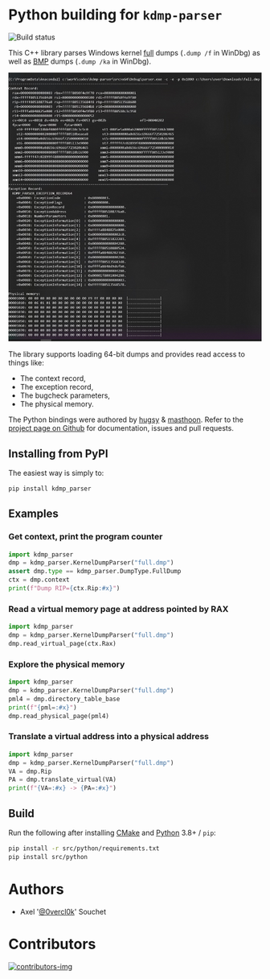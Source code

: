 # Python building for `kdmp-parser`

![Build status](https://github.com/0vercl0k/kdmp-parser/workflows/Builds/badge.svg)

This C++ library parses Windows kernel [full](https://docs.microsoft.com/en-us/windows-hardware/drivers/debugger/complete-memory-dump) dumps (`.dump /f` in WinDbg) as well as [BMP](https://docs.microsoft.com/en-us/windows-hardware/drivers/debugger/active-memory-dump) dumps (`.dump /ka` in WinDbg).

![parser](https://github.com/0vercl0k/kdmp-parser/raw/master/pics/parser.jpg)

The library supports loading 64-bit dumps and provides read access to things like:

- The context record,
- The exception record,
- The bugcheck parameters,
- The physical memory.

The Python bindings were authored by [hugsy](https://github.com/hugsy) & [masthoon](https://github.com/masthoon). Refer to the [project page on Github](https://github.com/0vercl0k/kdmp-parser) for documentation, issues and pull requests.

## Installing from PyPI

The easiest way is simply to:

```bash
pip install kdmp_parser
```

## Examples

### Get context, print the program counter

```python
import kdmp_parser
dmp = kdmp_parser.KernelDumpParser("full.dmp")
assert dmp.type == kdmp_parser.DumpType.FullDump
ctx = dmp.context
print(f"Dump RIP={ctx.Rip:#x}")
```

### Read a virtual memory page at address pointed by RAX

```python
import kdmp_parser
dmp = kdmp_parser.KernelDumpParser("full.dmp")
dmp.read_virtual_page(ctx.Rax)
```

### Explore the physical memory

```python
import kdmp_parser
dmp = kdmp_parser.KernelDumpParser("full.dmp")
pml4 = dmp.directory_table_base
print(f"{pml=:#x}")
dmp.read_physical_page(pml4)
```

### Translate a virtual address into a physical address

```python
import kdmp_parser
dmp = kdmp_parser.KernelDumpParser("full.dmp")
VA = dmp.Rip
PA = dmp.translate_virtual(VA)
print(f"{VA=:#x} -> {PA=:#x}")
```

## Build

Run the following after installing [CMake](https://cmake.org/) and [Python](https://python.org/) 3.8+ / `pip`:

```bash
pip install -r src/python/requirements.txt
pip install src/python
```

# Authors

* Axel '[@0vercl0k](https://twitter.com/0vercl0k)' Souchet

# Contributors

[ ![contributors-img](https://contrib.rocks/image?repo=0vercl0k/kdmp-parser) ](https://github.com/0vercl0k/kdmp-parser/graphs/contributors)
